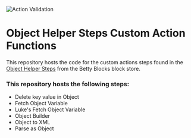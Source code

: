 ![Action Validation](https://github.com/betty-services/Object-Custom-Action-Functions/actions/workflows/main.yml/badge.svg?event=push)

# Object Helper Steps Custom Action Functions

This repository hosts the code for the custom actions steps found in the [Object Helper Steps](https://my.bettyblocks.com/block-store/9fdf9e72-119e-46fe-8c8c-b6325816a1f0/) from the Betty Blocks block store.

### This repository hosts the following steps:

- Delete key value in Object
- Fetch Object Variable
- Luke's Fetch Object Variable
- Object Builder
- Object to XML
- Parse as Object
